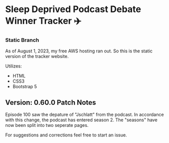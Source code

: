 # Sleep Deprived Podcast Debate Winner Tracker :airplane:

### Static Branch

As of August 1, 2023, my free AWS hosting ran out. So this is the static version of 
the tracker website.

Utilizes:
- HTML
- CSS3
- Bootstrap 5


## Version: 0.60.0 Patch Notes
Episode 100 saw the depature of "Jschlatt" from the podcast. In accordance with this change, the podcast has
entered season 2. The "seasons" have now been split into two seperate pages.

For suggestions and corrections feel free to start an issue.
